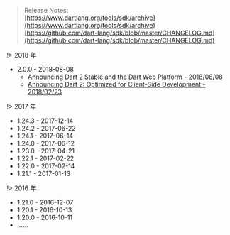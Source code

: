 > Release Notes:  
[https://www.dartlang.org/tools/sdk/archive](https://www.dartlang.org/tools/sdk/archive)  
[https://github.com/dart-lang/sdk/blob/master/CHANGELOG.md](https://github.com/dart-lang/sdk/blob/master/CHANGELOG.md)

!> 2018 年

* 2.0.0 - 2018-08-08  
  - [Announcing Dart 2 Stable and the Dart Web Platform - 2018/08/08](https://medium.com/dartlang/dart-2-stable-and-the-dart-web-platform-3775d5f8eac7)  
  - [Announcing Dart 2: Optimized for Client-Side Development - 2018/02/23](https://medium.com/dartlang/announcing-dart-2-80ba01f43b6)  

!> 2017 年

* 1.24.3 - 2017-12-14
* 1.24.2 - 2017-06-22
* 1.24.1 - 2017-06-14
* 1.24.0 - 2017-06-12
* 1.23.0 - 2017-04-21
* 1.22.1 - 2017-02-22
* 1.22.0 - 2017-02-14
* 1.21.1 - 2017-01-13

!> 2016 年

* 1.21.0 - 2016-12-07
* 1.20.1 - 2016-10-13
* 1.20.0 - 2016-10-11
* ......